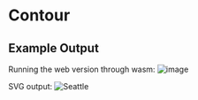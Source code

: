 # Contour

## Example Output
Running the web version through wasm:
![image](https://user-images.githubusercontent.com/7470459/170402921-1ca7fef8-ee38-422c-bf3e-4ace785eb61d.png)

SVG output:
![Seattle](https://user-images.githubusercontent.com/7470459/170403183-6f1d5b28-1a76-43b3-9df6-7ad07426632f.svg)
